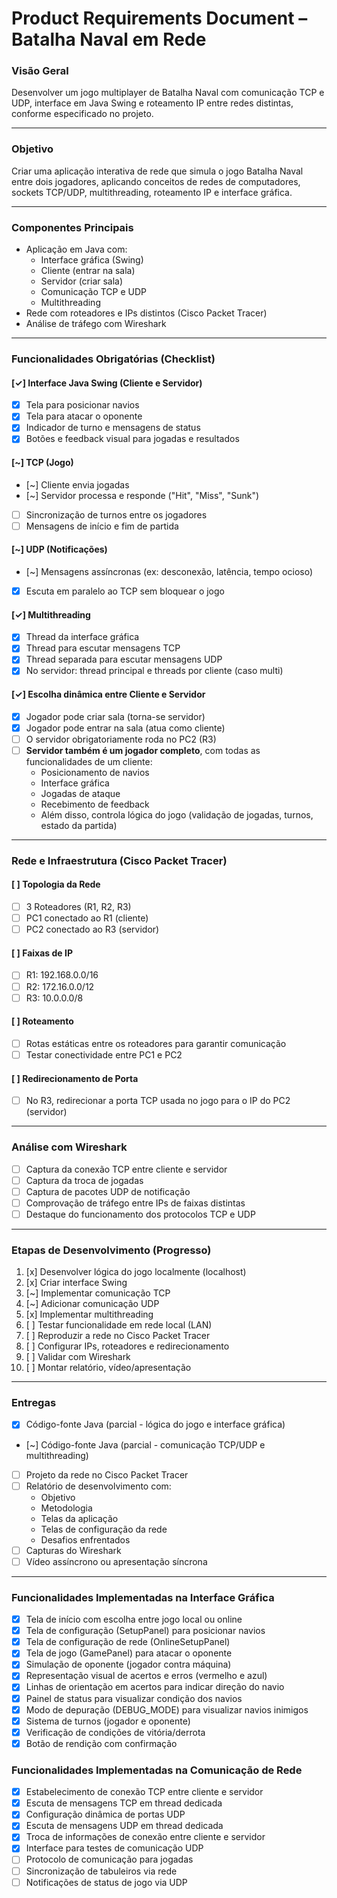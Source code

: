 # **Product Requirements Document – Batalha Naval em Rede**

### **Visão Geral**
Desenvolver um jogo multiplayer de Batalha Naval com comunicação TCP e UDP, interface em Java Swing e roteamento IP entre redes distintas, conforme especificado no projeto.

---

### **Objetivo**
Criar uma aplicação interativa de rede que simula o jogo Batalha Naval entre dois jogadores, aplicando conceitos de redes de computadores, sockets TCP/UDP, multithreading, roteamento IP e interface gráfica.

---

### **Componentes Principais**
- Aplicação em Java com:
  - Interface gráfica (Swing)
  - Cliente (entrar na sala)
  - Servidor (criar sala)
  - Comunicação TCP e UDP
  - Multithreading
- Rede com roteadores e IPs distintos (Cisco Packet Tracer)
- Análise de tráfego com Wireshark

---

### **Funcionalidades Obrigatórias (Checklist)**

#### **[✓] Interface Java Swing (Cliente e Servidor)**
- [x] Tela para posicionar navios
- [x] Tela para atacar o oponente
- [x] Indicador de turno e mensagens de status
- [x] Botões e feedback visual para jogadas e resultados

#### **[~] TCP (Jogo)**
- [~] Cliente envia jogadas
- [~] Servidor processa e responde ("Hit", "Miss", "Sunk")
- [ ] Sincronização de turnos entre os jogadores
- [ ] Mensagens de início e fim de partida

#### **[~] UDP (Notificações)**
- [~] Mensagens assíncronas (ex: desconexão, latência, tempo ocioso)
- [x] Escuta em paralelo ao TCP sem bloquear o jogo

#### **[✓] Multithreading**
- [x] Thread da interface gráfica
- [x] Thread para escutar mensagens TCP
- [x] Thread separada para escutar mensagens UDP
- [x] No servidor: thread principal e threads por cliente (caso multi)

#### **[✓] Escolha dinâmica entre Cliente e Servidor**
- [x] Jogador pode criar sala (torna-se servidor)
- [x] Jogador pode entrar na sala (atua como cliente)
- [ ] O servidor obrigatoriamente roda no PC2 (R3)
- [ ] **Servidor também é um jogador completo**, com todas as funcionalidades de um cliente:
  - Posicionamento de navios
  - Interface gráfica
  - Jogadas de ataque
  - Recebimento de feedback
  - Além disso, controla lógica do jogo (validação de jogadas, turnos, estado da partida)

---

### **Rede e Infraestrutura (Cisco Packet Tracer)**

#### **[ ] Topologia da Rede**
- [ ] 3 Roteadores (R1, R2, R3)
- [ ] PC1 conectado ao R1 (cliente)
- [ ] PC2 conectado ao R3 (servidor)

#### **[ ] Faixas de IP**
- [ ] R1: 192.168.0.0/16
- [ ] R2: 172.16.0.0/12
- [ ] R3: 10.0.0.0/8

#### **[ ] Roteamento**
- [ ] Rotas estáticas entre os roteadores para garantir comunicação
- [ ] Testar conectividade entre PC1 e PC2

#### **[ ] Redirecionamento de Porta**
- [ ] No R3, redirecionar a porta TCP usada no jogo para o IP do PC2 (servidor)

---

### **Análise com Wireshark**
- [ ] Captura da conexão TCP entre cliente e servidor
- [ ] Captura da troca de jogadas
- [ ] Captura de pacotes UDP de notificação
- [ ] Comprovação de tráfego entre IPs de faixas distintas
- [ ] Destaque do funcionamento dos protocolos TCP e UDP

---

### **Etapas de Desenvolvimento (Progresso)**
1. [x] Desenvolver lógica do jogo localmente (localhost)
2. [x] Criar interface Swing
3. [~] Implementar comunicação TCP
4. [~] Adicionar comunicação UDP
5. [x] Implementar multithreading
6. [ ] Testar funcionalidade em rede local (LAN)
7. [ ] Reproduzir a rede no Cisco Packet Tracer
8. [ ] Configurar IPs, roteadores e redirecionamento
9. [ ] Validar com Wireshark
10. [ ] Montar relatório, vídeo/apresentação

---

### **Entregas**
- [x] Código-fonte Java (parcial - lógica do jogo e interface gráfica)
- [~] Código-fonte Java (parcial - comunicação TCP/UDP e multithreading)
- [ ] Projeto da rede no Cisco Packet Tracer
- [ ] Relatório de desenvolvimento com:
  - Objetivo
  - Metodologia
  - Telas da aplicação
  - Telas de configuração da rede
  - Desafios enfrentados
- [ ] Capturas do Wireshark
- [ ] Vídeo assíncrono ou apresentação síncrona

---

### **Funcionalidades Implementadas na Interface Gráfica**
- [x] Tela de início com escolha entre jogo local ou online
- [x] Tela de configuração (SetupPanel) para posicionar navios
- [x] Tela de configuração de rede (OnlineSetupPanel)
- [x] Tela de jogo (GamePanel) para atacar o oponente
- [x] Simulação de oponente (jogador contra máquina)
- [x] Representação visual de acertos e erros (vermelho e azul)
- [x] Linhas de orientação em acertos para indicar direção do navio
- [x] Painel de status para visualizar condição dos navios
- [x] Modo de depuração (DEBUG_MODE) para visualizar navios inimigos
- [x] Sistema de turnos (jogador e oponente)
- [x] Verificação de condições de vitória/derrota
- [x] Botão de rendição com confirmação

### **Funcionalidades Implementadas na Comunicação de Rede**
- [x] Estabelecimento de conexão TCP entre cliente e servidor
- [x] Escuta de mensagens TCP em thread dedicada
- [x] Configuração dinâmica de portas UDP
- [x] Escuta de mensagens UDP em thread dedicada
- [x] Troca de informações de conexão entre cliente e servidor
- [x] Interface para testes de comunicação UDP
- [ ] Protocolo de comunicação para jogadas
- [ ] Sincronização de tabuleiros via rede
- [ ] Notificações de status de jogo via UDP
